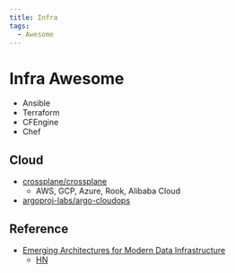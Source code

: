 ```yaml
---
title: Infra
tags:
  - Awesome
---
```


# Infra Awesome

- Ansible
- Terraform
- CFEngine
- Chef

## Cloud
- [crossplane/crossplane](https://github.com/crossplane/crossplane)
  - AWS, GCP, Azure, Rook, Alibaba Cloud
- [argoproj-labs/argo-cloudops](https://github.com/argoproj-labs/argo-cloudops)

## Reference

- [Emerging Architectures for Modern Data Infrastructure](https://a16z.com/2020/10/15/the-emerging-architectures-for-modern-data-infrastructure/)
  - [HN](https://news.ycombinator.com/item?id=24814687)
